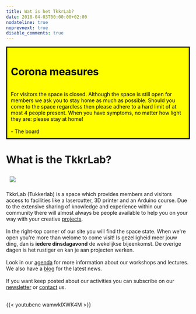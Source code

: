 ```yaml
---
title: Wat is het TkkrLab?
date: 2018-04-03T00:00:00+02:00
nodateline: true
noprevnext: true
disable_comments: true
---
```

<div style="padding: 10px; background-color: #FFFF00; color: #000000; border: 3px solid #000000;">
<h1>Corona measures</h1>
<br/>
For visitors the space is closed. Although the space is still open for members we ask you to stay home as much as possible.
Should you come to the space regardless then please adhere to a hard limit of at most 4 people present.
When you have symptoms, no matter how light they are: please stay at home!
<br /><br />- The board</div>


# What is the TkkrLab?

<img style="margin: 10px;" src="/images/tkkrLab-ruimte-nov-2020.JPG">

<br />

TkkrLab (Tukkerlab) is a space which provides members and visitors access to facilities like a lasercutter, 3D printer and an Arduino course. Due to the extensive sharing of knowledge and experience within our community there will almost always be people available to help you on your way with your creative [projects](/projects/).
<br />
<br />
In the right-top corner of our site you will find the space state. When we're open you're more than welome to come visit! 
Is gezelligheid meer jouw ding, dan is **iedere dinsdagavond** de wekelijkse bijeenkomst. De overige dagen is het rustiger en kan je aan projecten werken.
<br />
<br />
Look in our [agenda](/agenda/) for more information about our workshops and lectures. We also have a [blog](/blog/) for the latest news. 
<br />
<br />
If you want keep posted about our activities you can subscribe on our [newsletter](http://eepurl.com/gLxrLD) or [contact](/contact/) us.
<br />
<br />

{{< youtubenc wamwklXWK4M >}}
